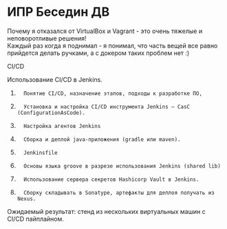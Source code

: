 # ИПР Беседин ДВ

Почему я отказался от VirtualBox и Vagrant - это очень тяжелые и неповоротливые решения!\
Каждый раз когда я поднимал - я понимал, что часть вещей все равно прийдется делать ручками, а с докером таких проблем нет :)

CI/CD

Использование CI/CD в Jenkins.

1)       Понятие CI/CD, назначение этапов, подходы к разработке ПО,

2)       Установка и настройка CI/CD инструмента Jenkins – CasC (ConfigurationAsCode).

3)       Настройка агентов Jenkins

4)       Сборка и деплой java-приложения (gradle или maven).

5)       Jenkinsfile

6)       Основы языка groove в разрезе использования Jenkins (shared lib)

7)       Использование сервера секретов Hashicorp Vault в Jenkins.

8)       Сборку складывать в Sonatype, артефакты для деплоя получать из Nexus.

Ожидаемый результат: стенд из нескольких виртуальных машин с CI/CD пайплайном.